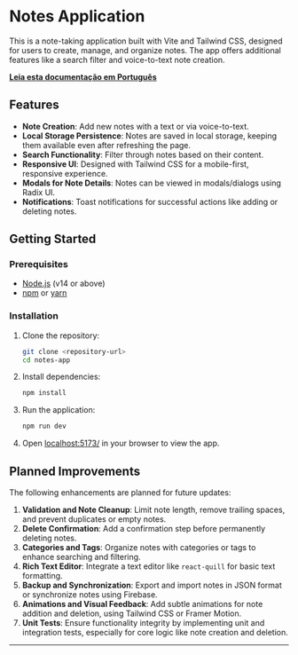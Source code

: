 
# Notes Application

This is a note-taking application built with Vite and Tailwind CSS, designed for users to create, manage, and organize notes. 
The app offers additional features like a search filter and voice-to-text note creation.

**[Leia esta documentação em Português](README_pt.md)**

## Features

- **Note Creation**: Add new notes with a text or via voice-to-text.
- **Local Storage Persistence**: Notes are saved in local storage, keeping them available even after refreshing the page.
- **Search Functionality**: Filter through notes based on their content.
- **Responsive UI**: Designed with Tailwind CSS for a mobile-first, responsive experience.
- **Modals for Note Details**: Notes can be viewed in modals/dialogs using Radix UI.
- **Notifications**: Toast notifications for successful actions like adding or deleting notes.

## Getting Started

### Prerequisites
- [Node.js](https://nodejs.org/) (v14 or above)
- [npm](https://www.npmjs.com/) or [yarn](https://yarnpkg.com/)

### Installation

1. Clone the repository:
    ```bash
    git clone <repository-url>
    cd notes-app
    ```

2. Install dependencies:
    ```bash
    npm install
    ```

3. Run the application:
    ```bash
    npm run dev
    ```

4. Open [localhost:5173/](http://localhost:5173/) in your browser to view the app.

## Planned Improvements

The following enhancements are planned for future updates:

1. **Validation and Note Cleanup**: Limit note length, remove trailing spaces, and prevent duplicates or empty notes.
2. **Delete Confirmation**: Add a confirmation step before permanently deleting notes.
3. **Categories and Tags**: Organize notes with categories or tags to enhance searching and filtering.
4. **Rich Text Editor**: Integrate a text editor like `react-quill` for basic text formatting.
5. **Backup and Synchronization**: Export and import notes in JSON format or synchronize notes using Firebase.
6. **Animations and Visual Feedback**: Add subtle animations for note addition and deletion, using Tailwind CSS or Framer Motion.
7. **Unit Tests**: Ensure functionality integrity by implementing unit and integration tests, especially for core logic like note creation and deletion.

---


